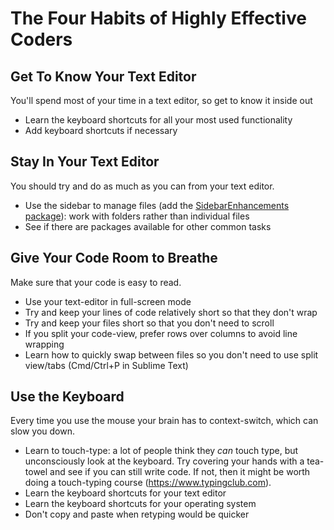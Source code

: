 # The Four Habits of Highly Effective Coders

## Get To Know Your Text Editor

You'll spend most of your time in a text editor, so get to know it inside out

- Learn the keyboard shortcuts for all your most used functionality
- Add keyboard shortcuts if necessary

## Stay In Your Text Editor

You should try and do as much as you can from your text editor.

- Use the sidebar to manage files (add the [SidebarEnhancements package](https://packagecontrol.io/packages/SideBarEnhancements)): work with folders rather than individual files
- See if there are packages available for other common tasks 

## Give Your Code Room to Breathe

Make sure that your code is easy to read.

- Use your text-editor in full-screen mode
- Try and keep your lines of code relatively short so that they don't wrap
- Try and keep your files short so that you don't need to scroll
- If you split your code-view, prefer rows over columns to avoid line wrapping
- Learn how to quickly swap between files so you don't need to use split view/tabs (Cmd/Ctrl+P in Sublime Text)

## Use the Keyboard

Every time you use the mouse your brain has to context-switch, which can slow you down.

- Learn to touch-type: a lot of people think they *can* touch type, but unconsciously look at the keyboard. Try covering your hands with a tea-towel and see if you can still write code. If not, then it might be worth doing a touch-typing course (https://www.typingclub.com).
- Learn the keyboard shortcuts for your text editor
- Learn the keyboard shortcuts for your operating system
- Don't copy and paste when retyping would be quicker
